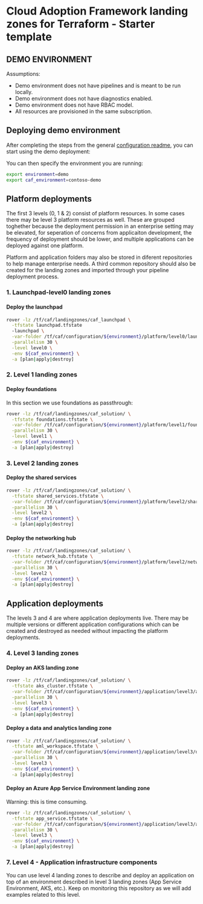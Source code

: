 # Cloud Adoption Framework landing zones for Terraform - Starter template

## DEMO ENVIRONMENT

Assumptions:

- Demo environment does not have pipelines and is meant to be run locally.
- Demo environment does not have diagnostics enabled.
- Demo environment does not have RBAC model.
- All resources are provisioned in the same subscription.

## Deploying demo environment

After completing the steps from the general [configuration readme](../README.md), you can start using the demo deployment:

You can then specify the environment you are running:

```bash
export environment=demo
export caf_environment=contoso-demo
```

## Platform deployments

The first 3 levels (0, 1 & 2) consist of platform resources. In some cases there may be level 3 platform resources as well. These are grouped toghether because the deployment permission in an enterprise setting may be elevated, for seperation of concerns from applicaiton development, the frequency of deployment should be lower, and multiple applications can be deployed against one platform.

Platform and application folders may also be stored in diferent repositories to help manage enterprise needs. A third common repository should also be created for the landing zones and imported through your pipeline deployment process.

### 1. Launchpad-level0 landing zones

#### Deploy the launchpad

```bash
rover -lz /tf/caf/landingzones/caf_launchpad \
  -tfstate launchpad.tfstate
  -launchpad \
  -var-folder /tf/caf/configuration/${environment}/platform/level0/launchpad \
  -parallelism 30 \
  -level level0 \
  -env ${caf_environment} \
  -a [plan|apply|destroy]
```

### 2. Level 1 landing zones

#### Deploy foundations

In this section we use foundations as passthrough:

```bash
rover -lz /tf/caf/landingzones/caf_solution/ \
  -tfstate foundations.tfstate \
  -var-folder /tf/caf/configuration/${environment}/platform/level1/foundations \
  -parallelism 30 \
  -level level1 \
  -env ${caf_environment} \
  -a [plan|apply|destroy]
```

### 3. Level 2 landing zones

#### Deploy the shared services

```bash
rover -lz /tf/caf/landingzones/caf_solution/ \
  -tfstate shared_services.tfstate \
  -var-folder /tf/caf/configuration/${environment}/platform/level2/shared_services \
  -parallelism 30 \
  -level level2 \
  -env ${caf_environment} \
  -a [plan|apply|destroy]
```

#### Deploy the networking hub

```bash
rover -lz /tf/caf/landingzones/caf_solution/ \
  -tfstate network_hub.tfstate \
  -var-folder /tf/caf/configuration/${environment}/platform/level2/networking/network_hub \
  -parallelism 30 \
  -level level2 \
  -env ${caf_environment} \
  -a [plan|apply|destroy]
```

## Application deployments

The levels 3 and 4 are where application deployments live. There may be multiple versions or different application configurations which can be created and destroyed as needed without impacting the platform deployments.

### 4. Level 3 landing zones

#### Deploy an AKS landing zone

```bash
rover -lz /tf/caf/landingzones/caf_solution/ \
  -tfstate aks_cluster.tfstate \
  -var-folder /tf/caf/configuration/${environment}/application/level3/aks_cluster \
  -parallelism 30 \
  -level level3 \
  -env ${caf_environment} \
  -a [plan|apply|destroy]
```

#### Deploy a data and analytics landing zone

```bash
rover -lz /tf/caf/landingzones/caf_solution/ \
  -tfstate aml_workspace.tfstate \
  -var-folder /tf/caf/configuration/${environment}/application/level3/data_analytics/aml_workspace \
  -parallelism 30 \
  -level level3 \
  -env ${caf_environment} \
  -a [plan|apply|destroy]
```

#### Deploy an Azure App Service Environment landing zone

Warning: this is time consuming.

```bash
rover -lz /tf/caf/landingzones/caf_solution/ \
  -tfstate app_service.tfstate \
  -var-folder /tf/caf/configuration/${environment}/application/level3/app_service \
  -parallelism 30 \
  -level level3 \
  -env ${caf_environment} \
  -a [plan|apply|destroy]
```

### 7. Level 4 - Application infrastructure components

You can use level 4 landing zones to describe and deploy an application on top of an environment described in level 3 landing zones (App Service Environment, AKS, etc.).
Keep on monitoring this repository as we will add examples related to this level.
